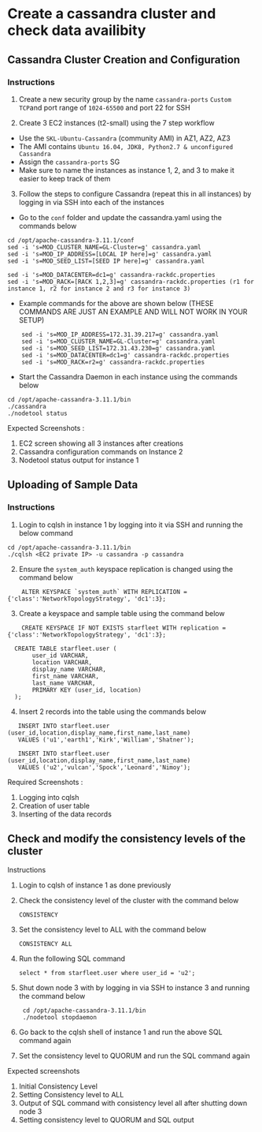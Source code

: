 # Create a cassandra cluster and check data availibity
## Cassandra Cluster Creation and Configuration	
	
### Instructions	
1) Create a new security group by the name `cassandra-ports`
     `Custom TCP`and port range of `1024-65500` and port 22 for SSH

2) Create 3 EC2 instances (t2-small) using the 7 step workflow
* Use the `SKL-Ubuntu-Cassandra` (community AMI) in AZ1, AZ2, AZ3
* The AMI contains `Ubuntu 16.04, JDK8, Python2.7 & unconfigured Cassandra`
* Assign the `cassandra-ports` SG
* Make sure to name the instances as instance 1, 2, and 3 to make it easier to keep track of them
 
3) Follow the steps to configure Cassandra (repeat this in all instances) by logging in via SSH into each of the instances

* Go to the `conf` folder and update the cassandra.yaml using the commands below
```
cd /opt/apache-cassandra-3.11.1/conf
sed -i 's=MOD_CLUSTER_NAME=GL-Cluster=g' cassandra.yaml
sed -i 's=MOD_IP_ADDRESS=[LOCAL IP here]=g' cassandra.yaml
sed -i 's=MOD_SEED_LIST=[SEED IP here]=g' cassandra.yaml

sed -i 's=MOD_DATACENTER=dc1=g' cassandra-rackdc.properties
sed -i 's=MOD_RACK=[RACK 1,2,3]=g' cassandra-rackdc.properties (r1 for instance 1, r2 for instance 2 and r3 for instance 3)
```
* Example commands for the above are shown below (THESE COMMANDS ARE JUST AN EXAMPLE AND WILL NOT WORK IN YOUR SETUP)

```
    sed -i 's=MOD_IP_ADDRESS=172.31.39.217=g' cassandra.yaml
    sed -i 's=MOD_CLUSTER_NAME=GL-Cluster=g' cassandra.yaml
    sed -i 's=MOD_SEED_LIST=172.31.43.230=g' cassandra.yaml
    sed -i 's=MOD_DATACENTER=dc1=g' cassandra-rackdc.properties
    sed -i 's=MOD_RACK=r2=g' cassandra-rackdc.properties
```
* Start the Cassandra Daemon in each instance using the commands below
```
cd /opt/apache-cassandra-3.11.1/bin
./cassandra
./nodetool status
```
Expected Screenshots : 
1) EC2 screen showing all 3 instances after creations 
2) Cassandra configuration commands on Instance 2
3) Nodetool status output for instance 1

## Uploading of Sample Data	
	
### Instructions	
1) Login to cqlsh in instance 1 by logging into it via SSH and running the below command
```
cd /opt/apache-cassandra-3.11.1/bin
./cqlsh <EC2 private IP> -u cassandra -p cassandra
```
2) Ensure the `system_auth` keyspace replication is changed using the command below
```
    ALTER KEYSPACE `system_auth` WITH REPLICATION = {'class':'NetworkTopologyStrategy', 'dc1':3};
```
3) Create a keyspace and sample table using the command below
```
    CREATE KEYSPACE IF NOT EXISTS starfleet WITH replication = {'class':'NetworkTopologyStrategy', 'dc1':3};

  CREATE TABLE starfleet.user (
       user_id VARCHAR,
       location VARCHAR,
       display_name VARCHAR,
       first_name VARCHAR,
       last_name VARCHAR,
       PRIMARY KEY (user_id, location)
  );
```
4) Insert 2 records into the table using the commands below
```
   INSERT INTO starfleet.user (user_id,location,display_name,first_name,last_name)
   VALUES ('u1','earth1','Kirk','William','Shatner');

   INSERT INTO starfleet.user (user_id,location,display_name,first_name,last_name)
   VALUES ('u2','vulcan','Spock','Leonard','Nimoy');
``` 
Required Screenshots : 
1) Logging into cqlsh 
2) Creation of user table
3) Inserting of the data records 


## Check and modify the consistency levels of the cluster			
Instructions	
1) Login to cqlsh of instance 1 as done previously
2) Check the consistency level of the cluster with the command below
    ```
    CONSISTENCY
    ```

3) Set the consistency level to ALL with the command below
    ```
    CONSISTENCY ALL
    ```
4) Run the following SQL command
    ```
    select * from starfleet.user where user_id = 'u2';
    ```

5) Shut down node 3 with by logging in via SSH to instance 3 and running the command below
    ```
     cd /opt/apache-cassandra-3.11.1/bin
     ./nodetool stopdaemon
    ```
6) Go back to the cqlsh shell of instance 1 and run the above SQL command again

7) Set the consistency level to QUORUM and run the SQL command again

Expected screenshots	

1) Initial Consistency Level 
2) Setting Consistency level to ALL 
3) Output of SQL command with consistency level all after shutting down node 3
4) Setting consistency level to QUORUM and SQL output